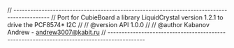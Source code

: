 // -------------------------------------------------------------------------------------------
// Port for CubieBoard a library LiquidCrystal version 1.2.1 to drive the PCF8574* I2C
//
// @version API 1.0.0
//
// @author Kabanov Andrew - andrew3007@kabit.ru
// -------------------------------------------------------------------------------------------
